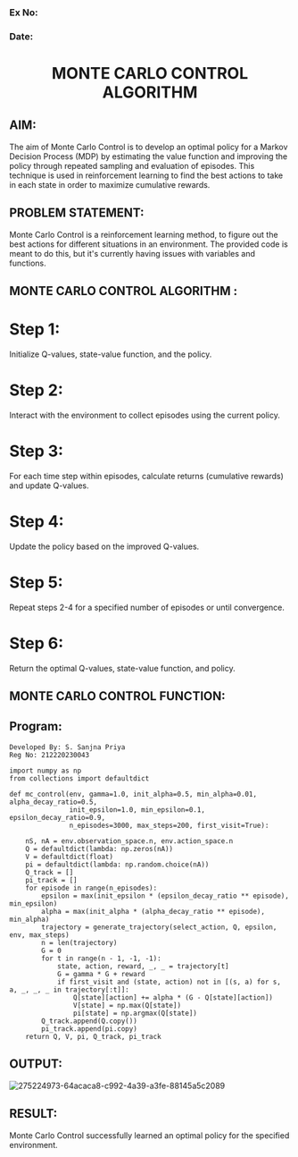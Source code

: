### Ex No:
### Date:


# <p align="center"> MONTE CARLO CONTROL ALGORITHM <p>

## AIM:
The aim of Monte Carlo Control is to develop an optimal policy for a Markov Decision Process (MDP) by estimating the value function and improving the policy through repeated sampling and evaluation of episodes. This technique is used in reinforcement learning to find the best actions to take in each state in order to maximize cumulative rewards.


## PROBLEM STATEMENT: 
Monte Carlo Control is a reinforcement learning method, to figure out the best actions for different situations in an environment. The provided code is meant to do this, but it's currently having issues with variables and functions.

## MONTE CARLO CONTROL ALGORITHM :
# Step 1:
Initialize Q-values, state-value function, and the policy.

# Step 2:
Interact with the environment to collect episodes using the current policy.

# Step 3:
For each time step within episodes, calculate returns (cumulative rewards) and update Q-values.

# Step 4:
Update the policy based on the improved Q-values.

# Step 5:
Repeat steps 2-4 for a specified number of episodes or until convergence.

# Step 6:
Return the optimal Q-values, state-value function, and policy.

## MONTE CARLO CONTROL FUNCTION:
## Program:
```
Developed By: S. Sanjna Priya
Reg No: 212220230043
```
```
import numpy as np
from collections import defaultdict

def mc_control(env, gamma=1.0, init_alpha=0.5, min_alpha=0.01, alpha_decay_ratio=0.5,
               init_epsilon=1.0, min_epsilon=0.1, epsilon_decay_ratio=0.9,
               n_episodes=3000, max_steps=200, first_visit=True):

    nS, nA = env.observation_space.n, env.action_space.n
    Q = defaultdict(lambda: np.zeros(nA))
    V = defaultdict(float)
    pi = defaultdict(lambda: np.random.choice(nA))  
    Q_track = []
    pi_track = []
    for episode in range(n_episodes):
        epsilon = max(init_epsilon * (epsilon_decay_ratio ** episode), min_epsilon)
        alpha = max(init_alpha * (alpha_decay_ratio ** episode), min_alpha)  
        trajectory = generate_trajectory(select_action, Q, epsilon, env, max_steps)
        n = len(trajectory)
        G = 0  
        for t in range(n - 1, -1, -1):
            state, action, reward, _, _ = trajectory[t]
            G = gamma * G + reward
            if first_visit and (state, action) not in [(s, a) for s, a, _, _, _ in trajectory[:t]]:
                Q[state][action] += alpha * (G - Q[state][action])
                V[state] = np.max(Q[state])
                pi[state] = np.argmax(Q[state])
        Q_track.append(Q.copy())
        pi_track.append(pi.copy)
    return Q, V, pi, Q_track, pi_track
```

## OUTPUT:
![275224973-64acaca8-c992-4a39-a3fe-88145a5c2089](https://github.com/AavulaTharun/monte-carlo-control/assets/93427201/88f854cc-1e9d-4b88-9ff0-8e9e872d5a67)


## RESULT:
Monte Carlo Control successfully learned an optimal policy for the specified environment.

